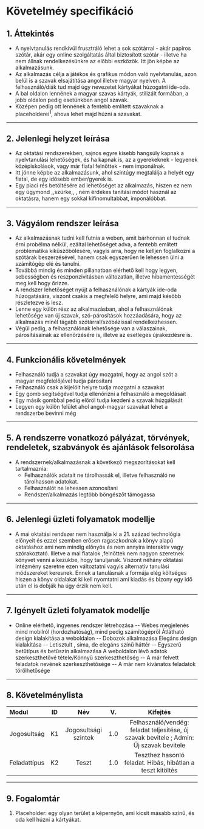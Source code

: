 # **Követelméy specifikáció**
## 1. Áttekintés
* A nyelvtanulás rendkívül frusztráló lehet a sok szótárral - akár papíros szótár, akár egy online szolgáltatás által biztosított szótár - illetve ha nem állnak rendelkezésünkre az előbbi eszközök. Itt jön képbe az alkalmazásunk.
* Az alkalmazás célja a játékos és grafikus módon való nyelvtanulás, azon belül is a szavak elsajátítása angol illetve magyar nyelven. A felhasználó/diák tud majd úgy nevezetet kártyákat húzogatni ide-oda. 
* A bal oldalon lennének a magyar szavas kártyák, stilizált formában, a jobb oldalon pedig esetünkben angol szavak. 
* Középen pedig ott lennének a fentebb említett szavaknak a placeholderei<sup>1</sup>, ahova lehet majd húzni a szavakat. 
---
## 2. Jelenlegi helyzet leírása
* Az oktatási rendszerekben, sajnos egyre kisebb hangsúly kapnak a nyelvtanulási lehetőségek, és ha kapnak is, az a gyerekeknek - legyenek középiskolások, vagy már fiatal felnőttek - nem imponálnak. 
* Itt jönne képbe az alkalmazásunk, ahol szintúgy megtalálja a helyét egy fiatal, de egy idősebb ember/gyerek is. 
* Egy piaci rés betöltésére ad lehetőséget az alkalmazás, hiszen ez nem egy úgymond ,,szürke,, , nem érdekes tanítási módot használ az oktatásra, hanem egy sokkal kifinomultabbat, imponálóbbat.
---
## 3. Vágyálom rendszer leírása
* Az alkalmazásnak tudni kell futnia a weben, amit bárhonnan el tudnak érni probélma nélkül, ezáltal lehetőséget adva, a fentebb említett problematika kiküszöbölésére, vagyis arra, hogy ne kelljen foglalkozni a szótárak beszerzésével, hanem csak egyszerűen le lehessen ülni a számítógép elé és tanulni.
* Továbbá mindíg és minden pillanatban elérhető kell hogy legyen, sebességben és reszponzivitásban változatlan, illetve hibamentességét meg kell hogy őrizze. 
* A rendszer lehetőséget nyújt a felhasználónak a kártyák ide-oda húzogatására, viszont csakis a megfelelő helyre, ami majd később részletezve is lesz. 
* Lenne egy külön rész az alkalmazásban, ahol a felhasználónak lehetősége van új szavak, szó-párosítások hozzáadására, hogy az alkalmazás minél tágabb szótárral/szóbázissal rendelkezhessen.
* Végül pedig, a felhasználónak lehetősége van a válaszainak, párosításainak az ellenőrzésére is, illetve az esetleges újrakezdésre is.
---
## 4. Funkcionális követelmények
* Felhasználó tudja a szavakat úgy mozgatni, hogy az angol szót a magyar megfelelőjével tudja párosítani
* Felhasználó csak a kijelölt helyre tudja mozgatni a szavakat
* Egy gomb segítségével tudja ellenőrizni a felhasználó a megoldásait
* Egy másik gombbal pedig előröl tudja kezdeni a szavak húzgálását
* Legyen egy külön felület ahol angol-magyar szavakat lehet a rendszerbe bevinni még
---
## 5. A rendszerre vonatkozó pályázat, törvények, rendeletek, szabványok és ajánlások felsorolása
* A rendszernek/alkalmazásnak a következő megszorításokat kell tartalmaznia:
    * Felhasználók adatait ne tárolhassák el, illetve felhasználó ne tárolhasson adatokat.
    * Felhasználót ne lehessen azonosítani
    * Rendszer/alkalmazás legtöbb böngészőt támogassa
---
## 6. Jelenlegi üzleti folyamatok modellje
* A mai oktatási rendszer nem használja ki a 21. század technológia előnyeit és ezzel szemben erősen ragaszkodnak a könyv alapú oktatáshoz ami nem mindig előnyös és nem annyira interaktív vagy szórakoztató. Illetve a mai fiatalok ,felnőttek nem nagyon szeretnek könyvet venni a kezükbe, hogy tanuljanak. Viszont néhány oktatási intézmény szeretne ezen változtatni vagyis alternatív tanulási módszereket keresnek. Ennek a tanulásnak a formája elég költséges hiszen a könyv oldalakat ki kell nyomtatni ami kiadás és bizony egy idő után el is dobják ha úgy érzik nem kell.
---
## 7. Igényelt üzleti folyamatok modellje
* Online elérhető, ingyenes rendszer létrehozása
-- Webes megjelenés mind mobilról (hordozhatóság), mind pedig számítógépről
Átlátható design kialakítása a weboldalon
-- Dobozok alkalmazása
Elegáns design kialakítása
-- Letisztult , sima, de elegáns színű háttér
-- Egyszerű betűtípus és betűszín alkalmazása
A weboldalon lévő adatok szerkeszthetővé tétele/Könnyű szerkeszthetőség
-- A már felvett feladatok nevének szerkeszthetősége
-- A már nem kívánatos feladatok törölhetősége
---
## 8. Követelménylista
|    Modul    |      ID     |           Név          |   V.   |                                                 Kifejtés                                                      |
| :---        |    :----:   |          :---:         | :---:  |                                                  :---:                                                        |
| Jogosultság |      K1     | Jogosultsági szintek   |  1.0   |                     Felhasználó/vendég: feladat teljesítése, új szavak bevitele ; Admin: Új szavak bevitele                       |
| Feladattípus|      K2     |          Teszt         |  1.0   |                         Teszthez hasonló feladat. Hibás, hibátlan a teszt kitöltés 

---
## 9. Fogalomtár
1. Placeholder: egy olyan terület a képernyőn, ami kicsit másabb színű, és oda kell húzni a kártyákat.
